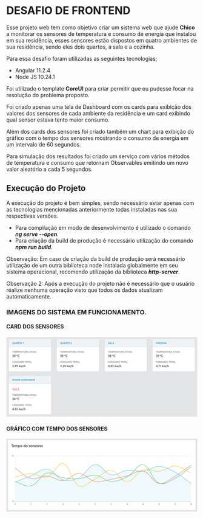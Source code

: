 # DESAFIO DE FRONTEND

Esse projeto web tem como objetivo criar um sistema web que ajude **Chico** a monitorar os sensores de temperatura e consumo de energia que instalou em sua residência, esses sensores estão dispostos em quatro ambientes de sua residência, sendo eles dois quartos, a sala e a cozinha.

Para essa desafio foram utilizadas as seguintes tecnologias;

* Angular 11.2.4
* Node JS 10.24.1 

Foi utilizado o template **CoreUI** para criar permitir que eu pudesse focar na resolução do problema proposto. 

Foi criado apenas uma tela de Dashboard com os cards para exibição dos valores dos sensores de cada ambiente da residência e um card exibindo qual sensor estava tento maior consumo.

Além dos cards dos sensores foi criado também um chart para exibição do gráfico com o tempo dos sensores mostrando o consumo de energia em um intervalo de 60 segundos.

Para simulação dos resultados foi criado um serviço com vários métodos de temperatura e consumo que retornam Observables emitindo um novo valor aleatório a cada 5 segundos. 

## Execução do Projeto

A execução do projeto é bem simples, sendo necessário estar apenas com as tecnologias mencionadas anteriormente todas instaladas nas sua respectivas versões.

* Para compilação em modo de desenvolvimento é utilizado o comando ***ng serve --open***.
* Para criação da build de produção é necessário utilização do comando ***npm run build***.

Observação: Em caso de criação da build de produção será necessário utilização de um outra biblioteca node instalada globalmente em seu sistema operacional, recomendo utilização da biblioteca ***http-server***.

Observação 2: Após a execução do projeto não é necessário que o usuário realize nenhuma operação visto que todos os dados atualizam automaticamente.

### IMAGENS DO SISTEMA EM FUNCIONAMENTO.

#### CARD DOS SENSORES
![Cards dos Sensores](https://github.com/DevDanielSantiago/desafio-frontend/blob/main/src/assets/readme/imagem1.PNG)

#### GRÁFICO COM TEMPO DOS SENSORES
![Grafico do tempo dos sensores](https://github.com/DevDanielSantiago/desafio-frontend/blob/main/src/assets/readme/imagem2.PNG)
